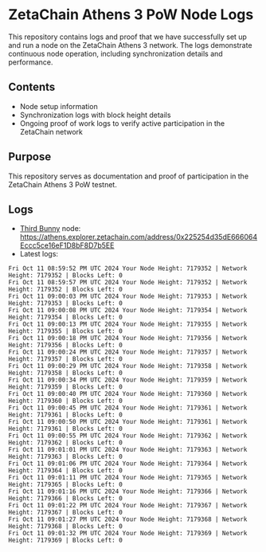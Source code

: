 # ZetaChain Athens 3 PoW Node Logs
This repository contains logs and proof that we have successfully set up and run a node on the ZetaChain Athens 3 network. The logs demonstrate continuous node operation, including synchronization details and performance.

## Contents
- Node setup information
- Synchronization logs with block height details
- Ongoing proof of work logs to verify active participation in the ZetaChain network

## Purpose
This repository serves as documentation and proof of participation in the ZetaChain Athens 3 PoW testnet.

## Logs

- [Third Bunny](https://thirdbunny.xyz/) node: https://athens.explorer.zetachain.com/address/0x225254d35dE666064Eccc5ce16eF1D8bF8D7b5EE
- Latest logs:
```
Fri Oct 11 08:59:52 PM UTC 2024 Your Node Height: 7179352 | Network Height: 7179352 | Blocks Left: 0
Fri Oct 11 08:59:57 PM UTC 2024 Your Node Height: 7179352 | Network Height: 7179352 | Blocks Left: 0
Fri Oct 11 09:00:03 PM UTC 2024 Your Node Height: 7179353 | Network Height: 7179353 | Blocks Left: 0
Fri Oct 11 09:00:08 PM UTC 2024 Your Node Height: 7179354 | Network Height: 7179354 | Blocks Left: 0
Fri Oct 11 09:00:13 PM UTC 2024 Your Node Height: 7179355 | Network Height: 7179355 | Blocks Left: 0
Fri Oct 11 09:00:18 PM UTC 2024 Your Node Height: 7179356 | Network Height: 7179356 | Blocks Left: 0
Fri Oct 11 09:00:24 PM UTC 2024 Your Node Height: 7179357 | Network Height: 7179357 | Blocks Left: 0
Fri Oct 11 09:00:29 PM UTC 2024 Your Node Height: 7179358 | Network Height: 7179358 | Blocks Left: 0
Fri Oct 11 09:00:34 PM UTC 2024 Your Node Height: 7179359 | Network Height: 7179359 | Blocks Left: 0
Fri Oct 11 09:00:40 PM UTC 2024 Your Node Height: 7179360 | Network Height: 7179360 | Blocks Left: 0
Fri Oct 11 09:00:45 PM UTC 2024 Your Node Height: 7179361 | Network Height: 7179361 | Blocks Left: 0
Fri Oct 11 09:00:50 PM UTC 2024 Your Node Height: 7179361 | Network Height: 7179361 | Blocks Left: 0
Fri Oct 11 09:00:55 PM UTC 2024 Your Node Height: 7179362 | Network Height: 7179362 | Blocks Left: 0
Fri Oct 11 09:01:01 PM UTC 2024 Your Node Height: 7179363 | Network Height: 7179363 | Blocks Left: 0
Fri Oct 11 09:01:06 PM UTC 2024 Your Node Height: 7179364 | Network Height: 7179364 | Blocks Left: 0
Fri Oct 11 09:01:11 PM UTC 2024 Your Node Height: 7179365 | Network Height: 7179365 | Blocks Left: 0
Fri Oct 11 09:01:16 PM UTC 2024 Your Node Height: 7179366 | Network Height: 7179366 | Blocks Left: 0
Fri Oct 11 09:01:22 PM UTC 2024 Your Node Height: 7179367 | Network Height: 7179367 | Blocks Left: 0
Fri Oct 11 09:01:27 PM UTC 2024 Your Node Height: 7179368 | Network Height: 7179368 | Blocks Left: 0
Fri Oct 11 09:01:32 PM UTC 2024 Your Node Height: 7179369 | Network Height: 7179369 | Blocks Left: 0
```
